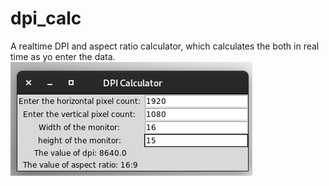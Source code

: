 # dpi_calc
A realtime DPI and aspect ratio calculator, which calculates the both in real time as yo enter the data.
<img src="DPI_CALC.png" />
